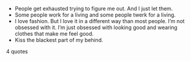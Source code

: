  - People get exhausted trying to figure me out. And I just let them.
 - Some people work for a living and some people twerk for a living.
 - I love fashion. But I love it in a different way than most people. I’m not obsessed with it. I’m just obsessed with looking good and wearing clothes that make me feel good.
 - Kiss the blackest part of my behind.

4 quotes